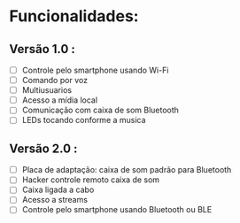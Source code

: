 # Funcionalidades:

## Versão 1.0 :
- [ ] Controle pelo smartphone usando Wi-Fi
- [ ] Comando por voz 
- [ ] Multiusuarios 
- [ ] Acesso a mídia local
- [ ] Comunicação com caixa de som Bluetooth 
- [ ] LEDs tocando conforme a musica 

## Versão 2.0 :
- [ ] Placa de adaptação: caixa de som padrão para Bluetooth 
- [ ] Hacker controle remoto caixa de som 
- [ ] Caixa ligada a cabo 
- [ ] Acesso a streams
- [ ] Controle pelo smartphone usando Bluetooth ou BLE
